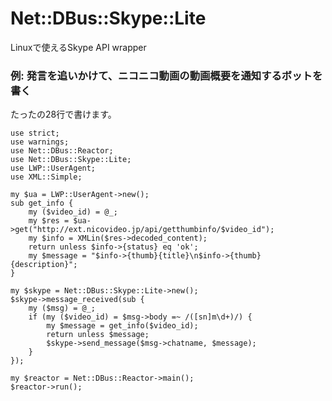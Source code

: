 Net::DBus::Skype::Lite
======================

Linuxで使えるSkype API wrapper

### 例: 発言を追いかけて、ニコニコ動画の動画概要を通知するボットを書く

たったの28行で書けます。

    use strict;
    use warnings;
    use Net::DBus::Reactor;
    use Net::DBus::Skype::Lite;
    use LWP::UserAgent;
    use XML::Simple;

    my $ua = LWP::UserAgent->new();
    sub get_info {
        my ($video_id) = @_;
        my $res = $ua->get("http://ext.nicovideo.jp/api/getthumbinfo/$video_id");
        my $info = XMLin($res->decoded_content);
        return unless $info->{status} eq 'ok';
        my $message = "$info->{thumb}{title}\n$info->{thumb}{description}";
    }

    my $skype = Net::DBus::Skype::Lite->new();
    $skype->message_received(sub {
        my ($msg) = @_;
        if (my ($video_id) = $msg->body =~ /([sn]m\d+)/) {
            my $message = get_info($video_id);
            return unless $message;
            $skype->send_message($msg->chatname, $message);
        }
    });

    my $reactor = Net::DBus::Reactor->main();
    $reactor->run();
